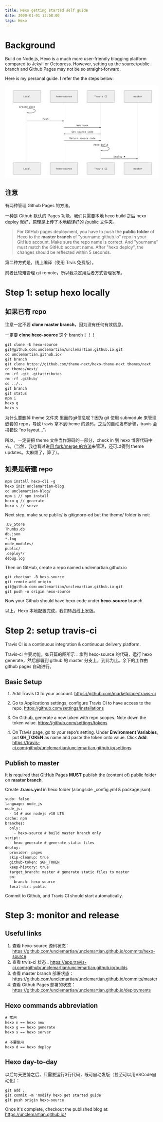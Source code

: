 ```yaml
---
title: Hexo getting started self guide
date: 2000-01-01 13:58:00
tags: Hexo
---
```


# Background 

Build on Node.js, Hexo is a much more user-friendly blogging platform compared to Jekyll or Octopress. However, setting up the source/public branch and Github Pages may not be so straight-forward.

Here is my personal guide. I refer the the steps below: 

![](/images/hexo-setup-guide-overview.png)

## 注意

有两种管理 Github Pages 的方法。

一种是 Github 默认的 Pages 功能，我们只需要本地 hexo build 之后 hexo deploy 就好，原理是上传了本地编译好的 /public 文件夹。

>For GitHub pages deployment, you have to push the __public folder__ of Hexo to the __master branch__ of "yourname.github.io" repo in your GitHub account. 
>Make sure the repo name is correct. And "yourname" must match the GitHub account name. 
>After "hexo deploy", the changes should be reflected within 5 seconds.

第二种方式是，线上编译（使用 Trvis 免费版）。

前者比较难管理 git remote，所以我决定用后者方式管理发布。

# Step 1: setup hexo locally

## 如果已有 repo

注意一定不要 __clone master branch__，因为没有任何有效信息。

一定要 __clone hexo-source__ 这个 branch！！！

    git clone -b hexo-source git@github.com:unclemartian/unclemartian.github.io.git
    cd unclemartian.github.io/
    git branch
    git clone https://github.com/theme-next/hexo-theme-next themes/next
    cd themes/next/
    rm -rf .git .gitattributes
    rm -rf .github/
    cd ../..
    git branch
    git status
    npm i
    hexo g
    hexo s

为什么要删掉 theme 文件夹 里面的git信息呢？因为 git 使用 submodule 来管理嵌套的 repo，导致 travis 拿不到theme 的源码，之后的自动发布步骤，travis 会报错说 “no layout...”。

所以，一定要把 theme 文件当作源码的一部分，check in 到 hexo 博客代码中去。（当然，我也看过说[用 fork/merge 的方法](https://juejin.cn/post/6844903751908605965)来管理，还可以得到 theme updates。太麻烦了，算了）。

## 如果是新建 repo

    npm install hexo-cli -g
    hexo init unclemartian-blog
    cd unclemartian-blog/
    npm i // npm install
    hexo g // generate
    hexo s // serve

Next step, make sure public/ is gitignore-ed but the theme/ folder is not: 

    .DS_Store
    Thumbs.db
    db.json
    *.log
    node_modules/
    public/
    .deploy*/
    debug.log

Then on GitHub, create a repo named unclemartian.github.io

    git checkout -B hexo-source
    git remote add origin git@github.com:unclemartian/unclemartian.github.io.git
    git push -u origin hexo-source

Now your Github should have hexo code under __hexo-source__ branch.

以上，Hexo 本地配置完成，我们转战线上发版。

# Step 2: setup travis-ci

Travis CI is a continuous integration & continuous delivery platform. 

Travis-ci 主要功能，如开篇的图所示：拿到 hexo-source 的代码，运行 hexo generate，然后部署到 github 的 master 分支上，到此为止。余下的工作由 github pages 自动进行。

## Basic Setup

1. Add Travis CI to your account.
    https://github.com/marketplace/travis-ci
    
1. Go to Applications settings, configure Travis CI to have access to the repo.
    https://github.com/settings/installations
    
1. On Github, generate a new token with repo scopes. Note down the token value.
    https://github.com/settings/tokens
    
1. On Travis page, go to your repo’s setting. Under __Environment Variables__, put __GH_TOKEN__ as name and paste the token onto value. Click __Add__.
    https://travis-ci.com/github/unclemartian/unclemartian.github.io/settings

## Publish to master

It is required that GitHub Pages __MUST__ publish the (content of) public folder on __master branch__.

Create __.travis.yml__ in hexo folder (alongside _config.yml & package.json).

    sudo: false
    language: node_js
    node_js:
      - 14 # use nodejs v10 LTS
    cache: npm
    branches:
      only:
        - hexo-source # build master branch only
    script:
      - hexo generate # generate static files
    deploy:
      provider: pages
      skip-cleanup: true
      github-token: $GH_TOKEN
      keep-history: true
      target_branch: master # generate static files to master
      on:
        branch: hexo-source
      local-dir: public

Commit to Github, and Travis CI should start automatically. 

# Step 3: monitor and release

## Useful links

1. 查看 hexo-source 源码状态：https://github.com/unclemartian/unclemartian.github.io/commits/hexo-source
1. 查看 trvis-ci 状态：https://app.travis-ci.com/github/unclemartian/unclemartian.github.io/builds
1. 查看 master branch 部署状态：https://github.com/unclemartian/unclemartian.github.io/commits/master
1. 查看 Github Pages 部署的状态：https://github.com/unclemartian/unclemartian.github.io/deployments

## Hexo commands abbreviation

    # 常用
    hexo n == hexo new
    hexo g == hexo generate
    hexo s == hexo server
    
    # 不要使用
    hexo d == hexo deploy 

## Hexo day-to-day

以后每天更博之后，只需要运行3行代码，既可自动发版（甚至可以用VSCode自动化）：

    git add .
    git commit -m 'modify hexo get started guide' 
    git push origin hexo-source 

Once it's complete, checkout the published blog at: https://unclemartian.github.io/
